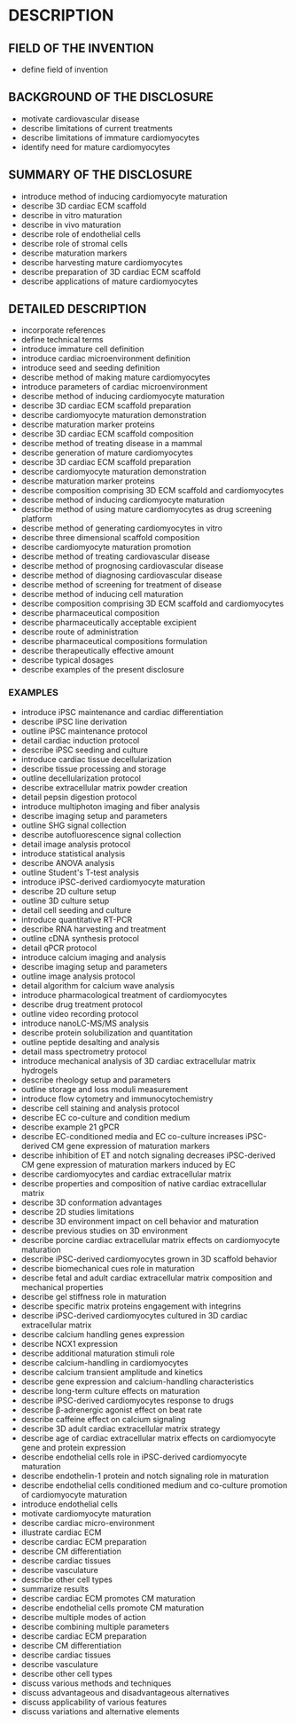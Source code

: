 # DESCRIPTION

## FIELD OF THE INVENTION

- define field of invention

## BACKGROUND OF THE DISCLOSURE

- motivate cardiovascular disease
- describe limitations of current treatments
- describe limitations of immature cardiomyocytes
- identify need for mature cardiomyocytes

## SUMMARY OF THE DISCLOSURE

- introduce method of inducing cardiomyocyte maturation
- describe 3D cardiac ECM scaffold
- describe in vitro maturation
- describe in vivo maturation
- describe role of endothelial cells
- describe role of stromal cells
- describe maturation markers
- describe harvesting mature cardiomyocytes
- describe preparation of 3D cardiac ECM scaffold
- describe applications of mature cardiomyocytes

## DETAILED DESCRIPTION

- incorporate references
- define technical terms
- introduce immature cell definition
- introduce cardiac microenvironment definition
- introduce seed and seeding definition
- describe method of making mature cardiomyocytes
- introduce parameters of cardiac microenvironment
- describe method of inducing cardiomyocyte maturation
- describe 3D cardiac ECM scaffold preparation
- describe cardiomyocyte maturation demonstration
- describe maturation marker proteins
- describe 3D cardiac ECM scaffold composition
- describe method of treating disease in a mammal
- describe generation of mature cardiomyocytes
- describe 3D cardiac ECM scaffold preparation
- describe cardiomyocyte maturation demonstration
- describe maturation marker proteins
- describe composition comprising 3D ECM scaffold and cardiomyocytes
- describe method of inducing cardiomyocyte maturation
- describe method of using mature cardiomyocytes as drug screening platform
- describe method of generating cardiomyocytes in vitro
- describe three dimensional scaffold composition
- describe cardiomyocyte maturation promotion
- describe method of treating cardiovascular disease
- describe method of prognosing cardiovascular disease
- describe method of diagnosing cardiovascular disease
- describe method of screening for treatment of disease
- describe method of inducing cell maturation
- describe composition comprising 3D ECM scaffold and cardiomyocytes
- describe pharmaceutical composition
- describe pharmaceutically acceptable excipient
- describe route of administration
- describe pharmaceutical compositions formulation
- describe therapeutically effective amount
- describe typical dosages
- describe examples of the present disclosure

### EXAMPLES

- introduce iPSC maintenance and cardiac differentiation
- describe iPSC line derivation
- outline iPSC maintenance protocol
- detail cardiac induction protocol
- describe iPSC seeding and culture
- introduce cardiac tissue decellularization
- describe tissue processing and storage
- outline decellularization protocol
- describe extracellular matrix powder creation
- detail pepsin digestion protocol
- introduce multiphoton imaging and fiber analysis
- describe imaging setup and parameters
- outline SHG signal collection
- describe autofluorescence signal collection
- detail image analysis protocol
- introduce statistical analysis
- describe ANOVA analysis
- outline Student's T-test analysis
- introduce iPSC-derived cardiomyocyte maturation
- describe 2D culture setup
- outline 3D culture setup
- detail cell seeding and culture
- introduce quantitative RT-PCR
- describe RNA harvesting and treatment
- outline cDNA synthesis protocol
- detail qPCR protocol
- introduce calcium imaging and analysis
- describe imaging setup and parameters
- outline image analysis protocol
- detail algorithm for calcium wave analysis
- introduce pharmacological treatment of cardiomyocytes
- describe drug treatment protocol
- outline video recording protocol
- introduce nanoLC-MS/MS analysis
- describe protein solubilization and quantitation
- outline peptide desalting and analysis
- detail mass spectrometry protocol
- introduce mechanical analysis of 3D cardiac extracellular matrix hydrogels
- describe rheology setup and parameters
- outline storage and loss moduli measurement
- introduce flow cytometry and immunocytochemistry
- describe cell staining and analysis protocol
- describe EC co-culture and condition medium
- describe example 21 gPCR
- describe EC-conditioned media and EC co-culture increases iPSC-derived CM gene expression of maturation markers
- describe inhibition of ET and notch signaling decreases iPSC-derived CM gene expression of maturation markers induced by EC
- describe cardiomyocytes and cardiac extracellular matrix
- describe properties and composition of native cardiac extracellular matrix
- describe 3D conformation advantages
- describe 2D studies limitations
- describe 3D environment impact on cell behavior and maturation
- describe previous studies on 3D environment
- describe porcine cardiac extracellular matrix effects on cardiomyocyte maturation
- describe iPSC-derived cardiomyocytes grown in 3D scaffold behavior
- describe biomechanical cues role in maturation
- describe fetal and adult cardiac extracellular matrix composition and mechanical properties
- describe gel stiffness role in maturation
- describe specific matrix proteins engagement with integrins
- describe iPSC-derived cardiomyocytes cultured in 3D cardiac extracellular matrix
- describe calcium handling genes expression
- describe NCX1 expression
- describe additional maturation stimuli role
- describe calcium-handling in cardiomyocytes
- describe calcium transient amplitude and kinetics
- describe gene expression and calcium-handling characteristics
- describe long-term culture effects on maturation
- describe iPSC-derived cardiomyocytes response to drugs
- describe β-adrenergic agonist effect on beat rate
- describe caffeine effect on calcium signaling
- describe 3D adult cardiac extracellular matrix strategy
- describe age of cardiac extracellular matrix effects on cardiomyocyte gene and protein expression
- describe endothelial cells role in iPSC-derived cardiomyocyte maturation
- describe endothelin-1 protein and notch signaling role in maturation
- describe endothelial cells conditioned medium and co-culture promotion of cardiomyocyte maturation
- introduce endothelial cells
- motivate cardiomyocyte maturation
- describe cardiac micro-environment
- illustrate cardiac ECM
- describe cardiac ECM preparation
- describe CM differentiation
- describe cardiac tissues
- describe vasculature
- describe other cell types
- summarize results
- describe cardiac ECM promotes CM maturation
- describe endothelial cells promote CM maturation
- describe multiple modes of action
- describe combining multiple parameters
- describe cardiac ECM preparation
- describe CM differentiation
- describe cardiac tissues
- describe vasculature
- describe other cell types
- discuss various methods and techniques
- discuss advantageous and disadvantageous alternatives
- discuss applicability of various features
- discuss variations and alternative elements


